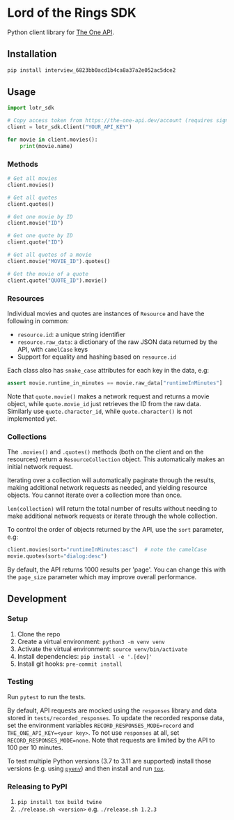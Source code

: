 # Lord of the Rings SDK

Python client library for [The One API](https://the-one-api.dev/).

## Installation

```bash
pip install interview_6823bb0acd1b4ca8a37a2e052ac5dce2
```

## Usage

```python
import lotr_sdk

# Copy access token from https://the-one-api.dev/account (requires signup)
client = lotr_sdk.Client("YOUR_API_KEY")

for movie in client.movies():
    print(movie.name)
```

### Methods

```python
# Get all movies
client.movies()

# Get all quotes
client.quotes()

# Get one movie by ID
client.movie("ID")

# Get one quote by ID
client.quote("ID")

# Get all quotes of a movie
client.movie("MOVIE_ID").quotes()

# Get the movie of a quote
client.quote("QUOTE_ID").movie()
```

### Resources

Individual movies and quotes are instances of `Resource` and have the following in common:

- `resource.id`: a unique string identifier
- `resource.raw_data`: a dictionary of the raw JSON data returned by the API, with `camelCase` keys
- Support for equality and hashing based on `resource.id`

Each class also has `snake_case` attributes for each key in the data, e.g:

```python
assert movie.runtime_in_minutes == movie.raw_data["runtimeInMinutes"]
```

Note that `quote.movie()` makes a network request and returns a movie object, while `quote.movie_id` just retrieves the ID from the raw data. Similarly use `quote.character_id`, while `quote.character()` is not implemented yet.

### Collections

The `.movies()` and `.quotes()` methods (both on the client and on the resources) return a `ResourceCollection` object. This automatically makes an initial network request.

Iterating over a collection will automatically paginate through the results, making additional network requests as needed, and yielding resource objects. You cannot iterate over a collection more than once.

`len(collection)` will return the total number of results without needing to make additional network requests or iterate through the whole collection.

To control the order of objects returned by the API, use the `sort` parameter, e.g:

```python
client.movies(sort="runtimeInMinutes:asc")  # note the camelCase
movie.quotes(sort="dialog:desc")
```

By default, the API returns 1000 results per 'page'. You can change this with the `page_size` parameter which may improve overall performance.

## Development

### Setup

1. Clone the repo
2. Create a virtual environment: `python3 -m venv venv`
3. Activate the virtual environment: `source venv/bin/activate`
4. Install dependencies: `pip install -e '.[dev]'`
5. Install git hooks: `pre-commit install`

### Testing

Run `pytest` to run the tests.

By default, API requests are mocked using the `responses` library and data stored in `tests/recorded_responses`. To update the recorded response data, set the environment variables `RECORD_RESPONSES_MODE=record` and `THE_ONE_API_KEY=<your key>`. To not use `responses` at all, set `RECORD_RESPONSES_MODE=none`. Note that requests are limited by the API to 100 per 10 minutes.

To test multiple Python versions (3.7 to 3.11 are supported) install those versions (e.g. using [`pyenv`](https://github.com/pyenv/pyenv)) and then install and run [`tox`](https://tox.wiki).

### Releasing to PyPI

1. `pip install tox build twine`
2. `./release.sh <version>` e.g. `./release.sh 1.2.3`
